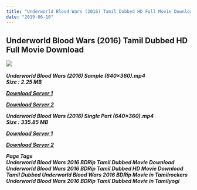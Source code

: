 ```yaml
---
title: "Underworld Blood Wars (2016) Tamil Dubbed HD Full Movie Download"
date: "2019-06-10"
---
```


## Underworld Blood Wars (2016) Tamil Dubbed HD Full Movie Download

![](https://images.moviebuff.com/f1653add-d19e-47a5-a220-0161d57797d7?w=1000) 

_**Underworld Blood Wars (2016) Sample (640×360).mp4  
Size : 2.25 MB**_

[_**Download Server 1**_](http://n.wetransfer.vip/files/Tamil{c159298fb141cbadc7232f68964181f47c3dba5abf1fc31c2462b14f0846cd70}20Dubbed{c159298fb141cbadc7232f68964181f47c3dba5abf1fc31c2462b14f0846cd70}20Movies/Tamil{c159298fb141cbadc7232f68964181f47c3dba5abf1fc31c2462b14f0846cd70}20Recent{c159298fb141cbadc7232f68964181f47c3dba5abf1fc31c2462b14f0846cd70}20Dubbed{c159298fb141cbadc7232f68964181f47c3dba5abf1fc31c2462b14f0846cd70}20Movies/Underworld{c159298fb141cbadc7232f68964181f47c3dba5abf1fc31c2462b14f0846cd70}20Blood{c159298fb141cbadc7232f68964181f47c3dba5abf1fc31c2462b14f0846cd70}20Wars{c159298fb141cbadc7232f68964181f47c3dba5abf1fc31c2462b14f0846cd70}20(2016)/Underworld{c159298fb141cbadc7232f68964181f47c3dba5abf1fc31c2462b14f0846cd70}20Blood{c159298fb141cbadc7232f68964181f47c3dba5abf1fc31c2462b14f0846cd70}20Wars{c159298fb141cbadc7232f68964181f47c3dba5abf1fc31c2462b14f0846cd70}20(2016){c159298fb141cbadc7232f68964181f47c3dba5abf1fc31c2462b14f0846cd70}20BDRip/Underworld{c159298fb141cbadc7232f68964181f47c3dba5abf1fc31c2462b14f0846cd70}20Blood{c159298fb141cbadc7232f68964181f47c3dba5abf1fc31c2462b14f0846cd70}20Wars{c159298fb141cbadc7232f68964181f47c3dba5abf1fc31c2462b14f0846cd70}20(2016){c159298fb141cbadc7232f68964181f47c3dba5abf1fc31c2462b14f0846cd70}20Sample{c159298fb141cbadc7232f68964181f47c3dba5abf1fc31c2462b14f0846cd70}20(640x360).mp4)

[_**Download Server 2**_](http://n.wetransfer.vip/files/Tamil{c159298fb141cbadc7232f68964181f47c3dba5abf1fc31c2462b14f0846cd70}20Dubbed{c159298fb141cbadc7232f68964181f47c3dba5abf1fc31c2462b14f0846cd70}20Movies/Tamil{c159298fb141cbadc7232f68964181f47c3dba5abf1fc31c2462b14f0846cd70}20Recent{c159298fb141cbadc7232f68964181f47c3dba5abf1fc31c2462b14f0846cd70}20Dubbed{c159298fb141cbadc7232f68964181f47c3dba5abf1fc31c2462b14f0846cd70}20Movies/Underworld{c159298fb141cbadc7232f68964181f47c3dba5abf1fc31c2462b14f0846cd70}20Blood{c159298fb141cbadc7232f68964181f47c3dba5abf1fc31c2462b14f0846cd70}20Wars{c159298fb141cbadc7232f68964181f47c3dba5abf1fc31c2462b14f0846cd70}20(2016)/Underworld{c159298fb141cbadc7232f68964181f47c3dba5abf1fc31c2462b14f0846cd70}20Blood{c159298fb141cbadc7232f68964181f47c3dba5abf1fc31c2462b14f0846cd70}20Wars{c159298fb141cbadc7232f68964181f47c3dba5abf1fc31c2462b14f0846cd70}20(2016){c159298fb141cbadc7232f68964181f47c3dba5abf1fc31c2462b14f0846cd70}20BDRip/Underworld{c159298fb141cbadc7232f68964181f47c3dba5abf1fc31c2462b14f0846cd70}20Blood{c159298fb141cbadc7232f68964181f47c3dba5abf1fc31c2462b14f0846cd70}20Wars{c159298fb141cbadc7232f68964181f47c3dba5abf1fc31c2462b14f0846cd70}20(2016){c159298fb141cbadc7232f68964181f47c3dba5abf1fc31c2462b14f0846cd70}20Sample{c159298fb141cbadc7232f68964181f47c3dba5abf1fc31c2462b14f0846cd70}20(640x360).mp4)

_**Underworld Blood Wars (2016) Single Part (640×360).mp4  
Size : 335.85 MB**_

[_**Download Server 1**_](http://n.wetransfer.vip/files/Tamil{c159298fb141cbadc7232f68964181f47c3dba5abf1fc31c2462b14f0846cd70}20Dubbed{c159298fb141cbadc7232f68964181f47c3dba5abf1fc31c2462b14f0846cd70}20Movies/Tamil{c159298fb141cbadc7232f68964181f47c3dba5abf1fc31c2462b14f0846cd70}20Recent{c159298fb141cbadc7232f68964181f47c3dba5abf1fc31c2462b14f0846cd70}20Dubbed{c159298fb141cbadc7232f68964181f47c3dba5abf1fc31c2462b14f0846cd70}20Movies/Underworld{c159298fb141cbadc7232f68964181f47c3dba5abf1fc31c2462b14f0846cd70}20Blood{c159298fb141cbadc7232f68964181f47c3dba5abf1fc31c2462b14f0846cd70}20Wars{c159298fb141cbadc7232f68964181f47c3dba5abf1fc31c2462b14f0846cd70}20(2016)/Underworld{c159298fb141cbadc7232f68964181f47c3dba5abf1fc31c2462b14f0846cd70}20Blood{c159298fb141cbadc7232f68964181f47c3dba5abf1fc31c2462b14f0846cd70}20Wars{c159298fb141cbadc7232f68964181f47c3dba5abf1fc31c2462b14f0846cd70}20(2016){c159298fb141cbadc7232f68964181f47c3dba5abf1fc31c2462b14f0846cd70}20BDRip/Underworld{c159298fb141cbadc7232f68964181f47c3dba5abf1fc31c2462b14f0846cd70}20Blood{c159298fb141cbadc7232f68964181f47c3dba5abf1fc31c2462b14f0846cd70}20Wars{c159298fb141cbadc7232f68964181f47c3dba5abf1fc31c2462b14f0846cd70}20(2016){c159298fb141cbadc7232f68964181f47c3dba5abf1fc31c2462b14f0846cd70}20Single{c159298fb141cbadc7232f68964181f47c3dba5abf1fc31c2462b14f0846cd70}20Part{c159298fb141cbadc7232f68964181f47c3dba5abf1fc31c2462b14f0846cd70}20(640x360).mp4)

[_**Download Server 2**_](http://n.wetransfer.vip/files/Tamil{c159298fb141cbadc7232f68964181f47c3dba5abf1fc31c2462b14f0846cd70}20Dubbed{c159298fb141cbadc7232f68964181f47c3dba5abf1fc31c2462b14f0846cd70}20Movies/Tamil{c159298fb141cbadc7232f68964181f47c3dba5abf1fc31c2462b14f0846cd70}20Recent{c159298fb141cbadc7232f68964181f47c3dba5abf1fc31c2462b14f0846cd70}20Dubbed{c159298fb141cbadc7232f68964181f47c3dba5abf1fc31c2462b14f0846cd70}20Movies/Underworld{c159298fb141cbadc7232f68964181f47c3dba5abf1fc31c2462b14f0846cd70}20Blood{c159298fb141cbadc7232f68964181f47c3dba5abf1fc31c2462b14f0846cd70}20Wars{c159298fb141cbadc7232f68964181f47c3dba5abf1fc31c2462b14f0846cd70}20(2016)/Underworld{c159298fb141cbadc7232f68964181f47c3dba5abf1fc31c2462b14f0846cd70}20Blood{c159298fb141cbadc7232f68964181f47c3dba5abf1fc31c2462b14f0846cd70}20Wars{c159298fb141cbadc7232f68964181f47c3dba5abf1fc31c2462b14f0846cd70}20(2016){c159298fb141cbadc7232f68964181f47c3dba5abf1fc31c2462b14f0846cd70}20BDRip/Underworld{c159298fb141cbadc7232f68964181f47c3dba5abf1fc31c2462b14f0846cd70}20Blood{c159298fb141cbadc7232f68964181f47c3dba5abf1fc31c2462b14f0846cd70}20Wars{c159298fb141cbadc7232f68964181f47c3dba5abf1fc31c2462b14f0846cd70}20(2016){c159298fb141cbadc7232f68964181f47c3dba5abf1fc31c2462b14f0846cd70}20Single{c159298fb141cbadc7232f68964181f47c3dba5abf1fc31c2462b14f0846cd70}20Part{c159298fb141cbadc7232f68964181f47c3dba5abf1fc31c2462b14f0846cd70}20(640x360).mp4)

_**Page Tags  
Underworld Blood Wars 2016 BDRip Tamil Dubbed Movie Download Underworld Blood Wars 2016 BDRip Tamil Dubbed HD Movie Download Tamil Dubbed Underworld Blood Wars 2016 BDRip Movie in Tamilrockers Underworld Blood Wars 2016 BDRip Tamil Dubbed Movie in Tamilyogi**_
